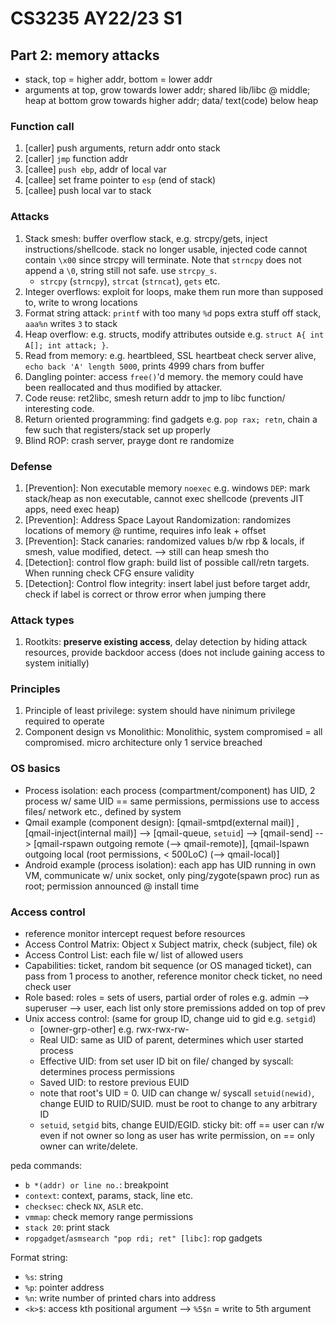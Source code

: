 # CS3235 AY22/23 S1

## Part 2: memory attacks
- stack, top = higher addr, bottom = lower addr
- arguments at top, grow towards lower addr; shared lib/libc @ middle; heap at bottom grow towards higher addr; data/ text(code) below heap

### Function call
1. [caller] push arguments, return addr onto stack
2. [caller] `jmp` function addr
3. [callee] `push ebp`, addr of local var
4. [callee] set frame pointer to `esp` (end of stack)
5. [callee] push local var to stack

### Attacks
1. Stack smesh: buffer overflow stack, e.g. strcpy/gets, inject instructions/shellcode. stack no longer usable, injected code cannot contain `\x00` since strcpy will terminate. Note that `strncpy` does not append a `\0`, string still not safe. use `strcpy_s`.
   - `strcpy` (`strncpy`), `strcat` (`strncat`), `gets` etc.
2. Integer overflows: exploit for loops, make them run more than supposed to, write to wrong locations
3. Format string attack: `printf` with too many `%d` pops extra stuff off stack, `aaa%n` writes `3` to stack
4. Heap overflow: e.g. structs, modify attributes outside e.g. `struct A{ int A[]; int attack; }`.
5. Read from memory: e.g. heartbleed, SSL heartbeat check server alive, `echo back 'A' length 5000`, prints 4999 chars from buffer
6. Dangling pointer: access `free()`'d memory. the memory could have been reallocated and thus modified by attacker.
7. Code reuse: ret2libc, smesh return addr to jmp to libc function/ interesting code.
8. Return oriented programming: find gadgets e.g. `pop rax; retn`, chain a few such that registers/stack set up properly
9. Blind ROP: crash server, prayge dont re randomize

### Defense
1. [Prevention]: Non executable memory `noexec` e.g. windows `DEP`: mark stack/heap as non executable, cannot exec shellcode (prevents JIT apps, need exec heap)
2. [Prevention]: Address Space Layout Randomization: randomizes locations of memory @ runtime, requires info leak + offset
3. [Prevention]: Stack canaries: randomized values b/w rbp & locals, if smesh, value modified, detect. --> still can heap smesh tho
4. [Detection]: control flow graph: build list of possible call/retn targets. When running check CFG ensure validity
5. [Detection]: Control flow integrity: insert label just before target addr, check if label is correct or throw error when jumping there

### Attack types
1. Rootkits: **preserve existing access**, delay detection by hiding attack resources, provide backdoor access (does not include gaining access to system initially)


### Principles
1. Principle of least privilege: system should have ninimum privilege required to operate
2. Component design vs Monolithic: Monolithic, system compromised = all compromised. micro architecture only 1 service breached


### OS basics
- Process isolation: each process (compartment/component) has UID, 2 process w/ same UID == same permissions, permissions use to access files/ network etc., defined by system
- Qmail example (component design): [qmail-smtpd(external mail)] , [qmail-inject(internal mail)] --> [qmail-queue, `setuid`] --> [qmail-send] --> [qmail-rspawn outgoing remote (--> qmail-remote)], [qmail-lspawn outgoing local (root permissions, < 500LoC) (--> qmail-local)]
- Android example (process isolation): each app has UID running in own VM, communicate w/ unix socket, only ping/zygote(spawn proc) run as root; permission announced @ install time

### Access control
- reference monitor intercept request before resources
- Access Control Matrix: Object x Subject matrix, check (subject, file) ok
- Access Control List: each file w/ list of allowed users
- Capabilities: ticket, random bit sequence (or OS managed ticket), can pass from 1 process to another, reference monitor check ticket, no need check user
- Role based: roles = sets of users, partial order of roles e.g. admin --> superuser --> user, each list only store premissions added on top of prev
- Unix access control: (same for group ID, change uid to gid e.g. `setgid`)
  - [owner-grp-other] e.g. rwx-rwx-rw-
  - Real UID: same as UID of parent, determines which user started process
  - Effective UID: from set user ID bit on file/ changed by syscall: determines process permissions
  - Saved UID: to restore previous EUID
  - note that root's UID = 0. UID can change w/ syscall `setuid(newid)`, change EUID to RUID/SUID. must be root to change to any arbitrary ID
  - `setuid`, `setgid` bits, change EUID/EGID. sticky bit: off == user can r/w even if not owner so long as user has write permission, on == only owner can write/delete.

peda commands:
- `b *(addr) or line no.`: breakpoint
- `context`: context, params, stack, line etc.
- `checksec`: check `NX`, `ASLR` etc.
- `vmmap`: check memory range permissions
- `stack 20`: print stack
- `ropgadget`/`asmsearch "pop rdi; ret" [libc]`: rop gadgets

Format string:
- `%s`: string
- `%p`: pointer address
- `%n`: write number of printed chars into address
- `<k>$`: access kth positional argument --> `%5$n` = write to 5th argument